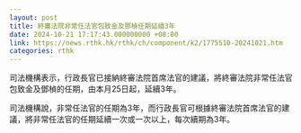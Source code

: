 ```yaml
---
layout: post
title: 終審法院非常任法官包致金及鄧楨任期延續3年
date: 2024-10-21 17:17:43.000000000 +08:00
link: https://news.rthk.hk/rthk/ch/component/k2/1775510-20241021.htm
categories: rthk
---
```


司法機構表示，行政長官已接納終審法院首席法官的建議，將終審法院非常任法官包致金及鄧楨的任期，由本月25日起，延續3年。

司法機構說，非常任法官的任期為3年，而行政長官可根據終審法院首席法官的建議，將非常任法官的任期延續一次或一次以上，每次續期為3年。
